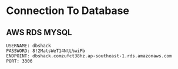 # Connection To Database

## AWS RDS MYSQL
```
USERNAME: dbshack
PASSWORD: 8!2MatsWeT14NtL%wiPb
ENDPOINT: dbshack.comzufct38hz.ap-southeast-1.rds.amazonaws.com
PORT: 3306
```

